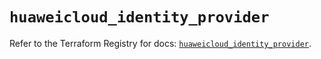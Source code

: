 # `huaweicloud_identity_provider`

Refer to the Terraform Registry for docs: [`huaweicloud_identity_provider`](https://registry.terraform.io/providers/huaweicloud/huaweicloud/1.71.1/docs/resources/identity_provider).

